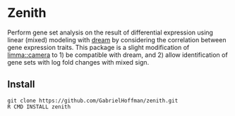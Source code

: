 
 # Zenith

 Perform gene set analysis on the result of differential expression using linear (mixed) modeling with [dream](https://doi.org/10.1093/bioinformatics/btaa687) by considering the correlation between gene expression traits.  This package is a slight modification of [limma::camera](https://doi.org/10.1093/nar/gks461) to 1) be compatible with dream, and 2) allow identification of gene sets with log fold changes with mixed sign.

## Install

```
git clone https://github.com/GabrielHoffman/zenith.git
R CMD INSTALL zenith
```